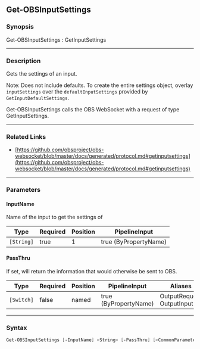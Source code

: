 Get-OBSInputSettings
--------------------




### Synopsis
Get-OBSInputSettings : GetInputSettings



---


### Description

Gets the settings of an input.

Note: Does not include defaults. To create the entire settings object, overlay `inputSettings` over the `defaultInputSettings` provided by `GetInputDefaultSettings`.


Get-OBSInputSettings calls the OBS WebSocket with a request of type GetInputSettings.



---


### Related Links
* [https://github.com/obsproject/obs-websocket/blob/master/docs/generated/protocol.md#getinputsettings](https://github.com/obsproject/obs-websocket/blob/master/docs/generated/protocol.md#getinputsettings)





---


### Parameters
#### **InputName**

Name of the input to get the settings of






|Type      |Required|Position|PipelineInput        |
|----------|--------|--------|---------------------|
|`[String]`|true    |1       |true (ByPropertyName)|



#### **PassThru**

If set, will return the information that would otherwise be sent to OBS.






|Type      |Required|Position|PipelineInput        |Aliases                      |
|----------|--------|--------|---------------------|-----------------------------|
|`[Switch]`|false   |named   |true (ByPropertyName)|OutputRequest<br/>OutputInput|





---


### Syntax
```PowerShell
Get-OBSInputSettings [-InputName] <String> [-PassThru] [<CommonParameters>]
```
